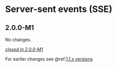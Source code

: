 # Server-sent events (SSE)

## 2.0.0-M1

No changes.

[*closed in 2.0.0-M1*](https://github.com/akka/alpakka/issues?q=is%3Aclosed+milestone%3A2.0.0-M1+label%3Ap%3Asse)

For earlier changes see @ref:[1.1.x versions](../1.1.x/sse.md)
